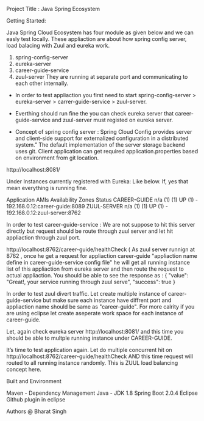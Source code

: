Project Title : Java Spring Ecosystem


 
Getting Started:

 Java Spring Cloud Ecosystem has four module as given below and we can easly test locally. These appliaction are about how spring config server, load balacing with Zuul and eureka work.
  
  1. spring-config-server
  2. eureka-server
  3. career-guide-service
  4. zuul-server
They are running at separate port and communicating to each other internally. 

* In order to test appliaction you first need to start spring-config-server > eureka-server > carrer-guide-service > zuul-server.
* Everthing should run fine the you can check eureka server that career-guide-service and zuul-server must registed on eureka server. 

 * Concept of spring config server : Spring Cloud Config provides server and client-side support for externalized configuration in a distributed system.” The default implementation of the server storage backend uses git.  Client application can get required application.properties based on environment from git location.
 
http://localhost:8081/

Under Instances currently registered with Eureka: Like below. If, yes that mean everything is running fine.

Application	AMIs	Availability Zones	Status
CAREER-GUIDE 	n/a (1) 	(1) 	UP (1) - 192.168.0.12:career-guide:8089
ZUUL-SERVER 	n/a (1) 	(1) 	UP (1) - 192.168.0.12:zuul-server:8762

In order to test career-guide-service : We are not suppose to hit this server directly but request should be route through zuul server and let hit appliaction through zuul port.

http://localhost:8762/career-guide/healthCheck ( As zuul server runnign at 8762 , once he get a request for 
 appliaction career-guide "appliaction name define in  career-guide-service config file" he will get all running instance list of this appliaction from eureka server and then route the request to actual appliaction.
 You should be able to see the response as :
 {
    "value": "Great!, your service running through zuul serve",
    "success": true
}

 In order to test zuul divert traffic. Let create multiple instance of career-guide-service but make sure each instance have diffrent port and appliaction name should be same as "career-guide". For more calrity if you are using eclipse let create aseperate work space for each instance of career-guide.

Let, again check eureka server http://localhost:8081/ and this time you should be able to multple running instance under CAREER-GUIDE.

It’s time to test application again. Let do multiple concurrent hit on http://localhost:8762/career-guide/healthCheck AND this time request will routed to all running instance randomly. This is ZUUL load balancing concept here.


Built and Environment
 
 Maven - Dependency Management
 Java - JDK 1.8 
 Spring Boot 2.0.4
 Eclipse
 Github plugin in eclipse
 

Authors
 @ Bharat Singh

